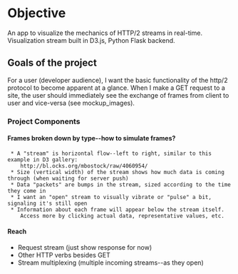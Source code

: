 # Objective

An app to visualize the mechanics of HTTP/2 streams in real-time.  Visualization stream built in D3.js, Python Flask backend.

## Goals of the project

 For a user (developer audience), I want the basic functionality of the http/2 protocol to become apparent at a glance.  When I make a GET request to a site, the user should immediately see the exchange of frames from client to user and vice-versa (see mockup_images).  

### Project Components

#### Frames broken down by type--how to simulate frames?
     * A "stream" is horizontal flow--left to right, similar to this example in D3 gallery:
        http://bl.ocks.org/mbostock/raw/4060954/
     * Size (vertical width) of the stream shows how much data is coming through (when waiting for server push)
     * Data "packets" are bumps in the stream, sized according to the time they come in
     * I want an "open" stream to visually vibrate or "pulse" a bit, signaling it's still open
     * Information about each frame will appear below the stream itself.  
        Access more by clicking actual data, representative values, etc.

#### Reach
  * Request stream (just show response for now)
  * Other HTTP verbs besides GET
  * Stream multiplexing (multiple incoming streams--as they open)
